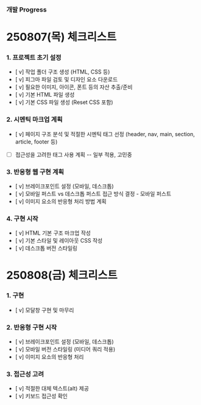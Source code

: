 ### 개발 Progress



# 250807(목) 체크리스트
### 1. 프로젝트 초기 설정
- [ v]  작업 폴더 구조 생성 (HTML, CSS 등)
- [ v]  피그마 파일 검토 및 디자인 요소 다운로드
- [ v]  필요한 이미지, 아이콘, 폰트 등의 자산 추출/준비
- [ v]  기본 HTML 파일 생성
- [ v]  기본 CSS 파일 생성 (Reset CSS 포함)

### 2. 시멘틱 마크업 계획
- [ v]  페이지 구조 분석 및 적절한 시멘틱 태그 선정 (header, nav, main, section, article, footer 등)
- [ ]  접근성을 고려한 태그 사용 계획 -- 일부 적용, 고민중

### 3. 반응형 웹 구현 계획

- [ v]  브레이크포인트 설정 (모바일, 데스크톱)
- [ v]  모바일 퍼스트 vs 데스크톱 퍼스트 접근 방식 결정 - 모바일 퍼스트 
- [ v]  이미지 요소의 반응형 처리 방법 계획

### 4. 구현 시작

- [ v]  HTML 기본 구조 마크업 작성
- [ v]  기본 스타일 및 레이아웃 CSS 작성
- [ v]  데스크톱 버전 스타일링


# 250808(금) 체크리스트
### 1. 구현

- [ v]  모달창 구현 및 마무리

### 2. 반응형 구현 시작

- [ v]  브레이크포인트 설정 (모바일, 데스크톱)
- [ v]  모바일 버전 스타일링 (미디어 쿼리 적용)
- [ v]  이미지 요소의 반응형 처리

### 3. 접근성 고려

- [ v]  적절한 대체 텍스트(alt) 제공
- [ v]  키보드 접근성 확인

